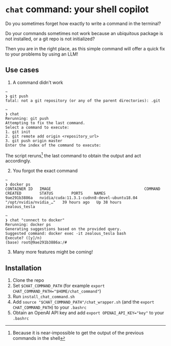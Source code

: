 # `chat` command: your shell copilot

Do you sometimes forget how exactly to write a command in the terminal? 

Do your commands sometimes not work because an ubiquitous package is not installed, or a git repo is not initialized?

Then you are in the right place, as this simple command will offer a quick fix to your problems by using an LLM!

## Use cases

1. A command didn't work

```
~
❯ git push
fatal: not a git repository (or any of the parent directories): .git

~
❯ chat
Rerunning: git push
Attempting to fix the last command.
Select a command to execute:
1. git init
2. git remote add origin <repository_url>
3. git push origin master
Enter the index of the command to execute:
```

The script reruns[^1] the last command to obtain the output and act accordingly.

2. You forgot the exact command

```
~
❯ docker ps
CONTAINER ID   IMAGE                                         COMMAND                  CREATED        STATUS        PORTS     NAMES
9ae291b3886a   nvidia/cuda:11.3.1-cudnn8-devel-ubuntu18.04   "/opt/nvidia/nvidia_…"   39 hours ago   Up 38 hours             zealous_tesla

~
❯ chat "connect to docker"
Rerunning: docker ps
Generating suggestions based on the provided query.
Suggested command: docker exec -it zealous_tesla bash
Execute? ([y]/n)
(base) root@9ae291b3886a:/#
```

3. Many more features might be coming!

## Installation

1. Clone the repo
2. Set `$CHAT_COMMAND_PATH` (for example `export CHAT_COMMAND_PATH="$HOME/chat_command"`)
3. Run `install_chat_command.sh`
4. Add `source "$CHAT_COMMAND_PATH"/chat_wrapper.sh` (and the `export CHAT_COMMAND_PATH`) to your `.bashrc`
5. Obtain an OpenAI API key and add `export OPENAI_API_KEY="key"` to your `.bashrc`

[^1]: Because it is near-impossible to get the output of the previous commands in the shell
